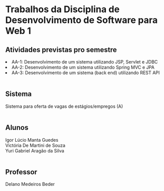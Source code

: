 # Trabalhos da Disciplina de Desenvolvimento de Software para Web 1

<h2> Atividades previstas pro semestre </h2>
<li>AA-1: Desenvolvimento de um sistema utilizando JSP, Servlet e JDBC </li>
<li>AA-2: Desenvolvimento de um sistema utilizando Spring MVC e JPA </li>
<li>AA-3: Desenvolvimento de um sistema (back end) utilizando REST API </li>
<br/>

<h2> Sistema </h2>
Sistema para oferta de vagas de estágios/empregos (A)<br /><br />

<h2>Alunos </h2>
Igor Lúcio Manta Guedes<br />
Victória De Martini de Souza<br />
Yuri Gabriel Aragão da Silva<br /><br />

<h2>Professor</h2>
Delano Medeiros Beder
